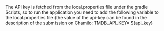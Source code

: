The API key is fetched from the local.properties file under the gradle Scripts, so to run the application you need to add the following variable to the local.properties file (the value of the api-key can be found in the description of the submission on Chamilo:
TMDB_API_KEY= ${api_key}

